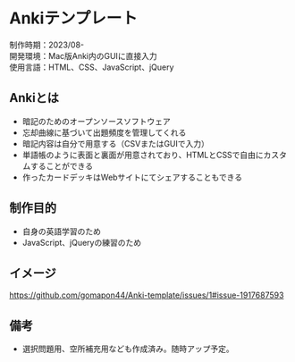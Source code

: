 # Ankiテンプレート
制作時期：2023/08-  
開発環境：Mac版Anki内のGUIに直接入力  
使用言語：HTML、CSS、JavaScript、jQuery

## Ankiとは
- 暗記のためのオープンソースソフトウェア
- 忘却曲線に基づいて出題頻度を管理してくれる
- 暗記内容は自分で用意する（CSVまたはGUIで入力）
- 単語帳のように表面と裏面が用意されており、HTMLとCSSで自由にカスタムすることができる
- 作ったカードデッキはWebサイトにてシェアすることもできる

## 制作目的
- 自身の英語学習のため
- JavaScript、jQueryの練習のため

## イメージ
https://github.com/gomapon44/Anki-template/issues/1#issue-1917687593

## 備考
- 選択問題用、空所補充用なども作成済み。随時アップ予定。
